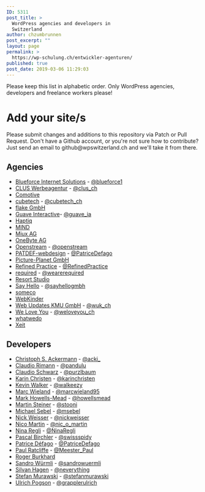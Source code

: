 ```yaml
---
ID: 5311
post_title: >
  WordPress agencies and developers in
  Switzerland
author: chzumbrunnen
post_excerpt: ""
layout: page
permalink: >
  https://wp-schulung.ch/entwickler-agenturen/
published: true
post_date: 2019-03-06 11:29:03
---
```


<p>Please keep this list in alphabetic order. Only WordPress agencies, developers and freelance workers please!</p>
<h1>Add your site/s</h1>
<p>Please submit changes and additions to this repository via Patch or Pull Request. Don't have a Github account, or you're not sure how to contribute? Just send an email to github@wpswitzerland.ch and we'll take it from there.</p>
<h2>Agencies</h2>
<ul>
<li><a href="https://www.blueforce.ch/">Blueforce Internet Solutions</a> - <a href="https://twitter.com/blueforce1">@blueforce1</a></li>
<li><a href="https://clus.ch/">CLUS Werbeagentur</a> - <a href="https://twitter.com/clus_ch">@clus_ch</a></li>
<li><a href="https://www.comotive.ch/">Comotive</a></li>
<li><a href="https://www.cubetech.ch/">cubetech</a> - <a href="https://twitter.com/cubetech_ch">@cubetech_ch</a></li>
<li><a href="https://flake.ch/">flake GmbH</a></li>
<li><a href="https://www.guaveinteractive.ch/">Guave Interactive</a>- <a href="https://twitter.com/guave_ia">@guave_ia</a></li>
<li><a href="https://haptiq.studio/">Haptiq</a></li>
<li><a href="https://www.mind.ch/">MIND</a></li>
<li><a href="http://miux.ch/">Miux AG</a></li>
<li><a href="https://www.onebyte.ch">OneByte AG</a></li>
<li><a href="https://www.openstream.ch/">Openstream</a> - <a href="https://twitter.com/openstream">@openstream</a></li>
<li><a href="https://patdef-webdesign.ch">PATDEF-webdesign</a> - <a href="https://twitter.com/PatriceDefago">@PatriceDefago</a></li>
<li><a href="https://www.picture-planet.ch/">Picture-Planet GmbH</a></li>
<li><a href="https://www.refinedpractice.com/">Refined Practice</a> - <a href="https://twitter.com/RefinedPractice">@RefinedPractice</a></li>
<li><a href="https://required.com/">required</a> - <a href="https://twitter.com/wearerequired">@wearerequired</a></li>
<li><a href="http://resortstudio.ch/digital/">Resort Studio</a></li>
<li><a href="https://sayhello.ch">Say Hello</a> - <a href="https://twitter.com/sayhellogmbh">@sayhellogmbh</a></li>
<li><a href="https://someco.ch">someco</a></li>
<li><a href="https://www.webkinder.ch/">WebKinder</a></li>
<li><a href="https://wuk.ch/">Web Updates KMU GmbH</a> - <a href="https://twitter.com/wuk_ch">@wuk_ch</a></li>
<li><a href="https://www.weloveyou.ch/">We Love You</a> - <a href="https://twitter.com/weloveyou_ch">@weloveyou_ch</a></li>
<li><a href="https://www.whatwedo.ch/">whatwedo</a></li>
<li><a href="http://www.xeit.ch/">Xeit</a></li>
</ul>
<h2>Developers</h2>
<ul>
<li><a href="https://www.cubetech.ch/cubetech/team/christoph-s-ackermann/">Christoph S. Ackermann</a> - <a href="https://twitter.com/acki_">@acki_</a></li>
<li><a href="http://claudiorimann.ch/">Claudio Rimann</a> - <a href="https://twitter.com/pandulu">@pandulu</a></li>
<li><a href="https://www.claudioschwarz.com/">Claudio Schwarz</a> - <a href="https://twitter.com/purzlbaum">@purzlbaum</a></li>
<li><a href="http://karinchristen.com/">Karin Christen</a> - <a href="https://twitter.com/karinchristen">@karinchristen</a></li>
<li><a href="http://kevinwalker.ch/">Kevin Walker</a> - <a href="https://twitter.com/walkeezy">@walkeezy</a></li>
<li><a href="https://marcwieland.name/">Marc Wieland</a> - <a href="https://twitter.com/marcwieland95">@marcwieland95</a></li>
<li><a href="https://permanenttourist.ch/topic/wordpress/">Mark Howells-Mead</a> - <a href="https://twitter.com/howellsmead">@howellsmead</a></li>
<li><a href="https://profiles.wordpress.org/webstooni">Martin Steiner</a> - <a href="https://twitter.com/stooni">@stooni</a></li>
<li><a href="http://sebel.ch">Michael Sebel</a> - <a href="https://twitter.com/msebel">@msebel</a></li>
<li><a href="https://nick.weisser.me/">Nick Weisser</a> - <a href="https://twitter.com/nickweisser">@nickweisser</a></li>
<li><a href="http://nicomartin.ch">Nico Martin</a> - <a href="https://twitter.com/nic_o_martin">@nic_o_martin</a></li>
<li><a href="https://ninaregli.com">Nina Regli</a> - <a href="https://twitter.com/ninaregli">@NinaRegli</a></li>
<li><a href="https://pascalbirchler.com/">Pascal Birchler</a> - <a href="https://twitter.com/swissspidy">@swissspidy</a></li>
<li><a href="https://patdef-webdesign.ch">Patrice Défago</a> - <a href="https://twitter.com/PatriceDefago">@PatriceDefago</a></li>
<li><a href="https://www.refinedpractice.com/">Paul Ratcliffe</a> - <a href="https://twitter.com/Meester_Paul">@Meester_Paul</a></li>
<li><a href="http://rogerburkhard.com/de/">Roger Burkhard</a></li>
<li><a href="https://www.sandrowuermli.ch">Sandro Würmli</a> - <a href="https://www.twitter.com/sandrowuermli">@sandrowuermli</a></li>
<li><a href="http://silvanhagen.com/">Silvan Hagen</a> - <a href="https://twitter.com/neverything">@neverything</a></li>
<li><a href="https://wuk.ch/kontakt/team/">Stefan Murawski</a> - <a href="https://twitter.com/stefanmurawski">@stefanmurawski</a></li>
<li><a href="http://ulrich.pogson.ch/">Ulrich Pogson</a> - <a href="https://twitter.com/grapplerulrich">@grapplerulrich</a></li>
</ul>
